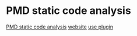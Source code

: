 
# PMD static code analysis
[PMD static code analysis](https://github.com/amitdev/PMD-Intellij)
[website](https://pmd.github.io/)
[use plugin](https://plugins.jetbrains.com/plugin/1137-pmd)


